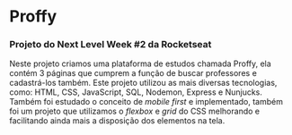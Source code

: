 # Proffy
### Projeto do Next Level Week #2 da Rocketseat

Neste projeto criamos uma plataforma de estudos chamada Proffy, ela contém 3 páginas que cumprem a função de buscar professores e cadastrá-los também. Este projeto utilizou as mais diversas tecnologias, como: HTML, CSS, JavaScript, SQL, Nodemon, Express e Nunjucks.
Também foi estudado o conceito de *mobile first* e implementado, também foi um projeto que utilizamos o *flexbox* e *grid* do CSS melhorando e facilitando ainda mais a disposição dos elementos na tela.
